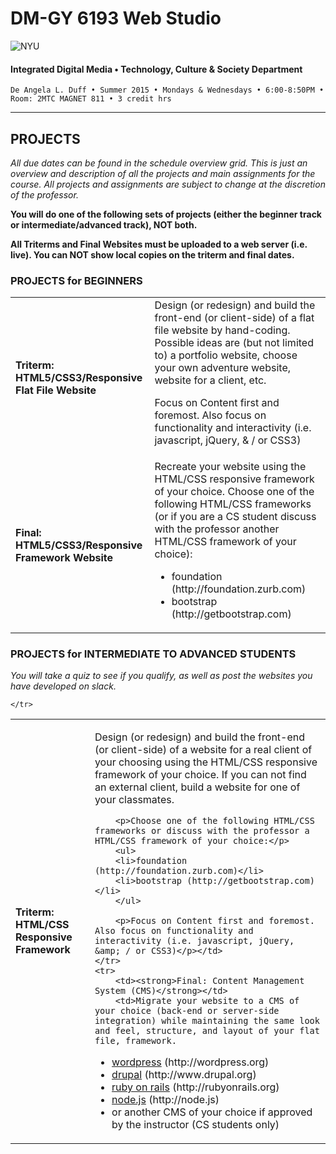 # DM-GY 6193 Web Studio

![NYU](http://ws2.polishedsolid.com/de/nyu_soe_logo.png)
#### Integrated Digital Media • Technology, Culture & Society Department

    De Angela L. Duff • Summer 2015 • Mondays & Wednesdays • 6:00-8:50PM • Room: 2MTC MAGNET 811 • 3 credit hrs

---

## PROJECTS

*All due dates can be found in the schedule overview grid. This is just an overview and description of all the projects and main assignments for the course. All projects and assignments are subject to change at the discretion of the professor.*

**You will do one of the following sets of projects (either the beginner track or intermediate/advanced track), NOT both.**

**All Triterms and Final Websites must be uploaded to a web server (i.e. live). You can NOT show local copies on the triterm and final dates.**

### PROJECTS for BEGINNERS

<table>
<tr>
    <td><strong>Triterm: HTML5/CSS3/Responsive Flat File Website</strong></td>  
    <td>Design (or redesign) and build the front-end (or client-side) of a flat file website by hand-coding. Possible ideas are (but not limited to) a portfolio website, choose your own adventure website, website for a client, etc.<p>Focus on Content first and foremost. Also focus on functionality and interactivity (i.e. javascript, jQuery, &amp; / or CSS3)</p></td>
</tr>
<tr>
    <td><strong>Final: HTML5/CSS3/Responsive Framework Website</strong></td> 
    <td>Recreate your website using the HTML/CSS responsive framework of your choice. Choose one of the following HTML/CSS frameworks (or if you are a CS student discuss with the professor another HTML/CSS framework of your choice):</p>
    <ul>
    <li>foundation (http://foundation.zurb.com)</li>
    <li>bootstrap (http://getbootstrap.com)</li>
    </ul>
    </td>
<tr>
</table>

### PROJECTS for INTERMEDIATE TO ADVANCED STUDENTS
*You will take a quiz to see if you qualify, as well as post the websites you have developed on slack.*
<table>
<tr>
        <td><strong>Triterm: HTML/CSS Responsive Framework</strong></td>
        <td><p>Design (or redesign) and build the front-end (or client-side) of a website for a real client of your choosing using the HTML/CSS responsive framework of your choice. If you can not find an external client, build a website for one of your classmates.</p>

        <p>Choose one of the following HTML/CSS frameworks or discuss with the professor a HTML/CSS framework of your choice:</p>
        <ul>
        <li>foundation (http://foundation.zurb.com)</li>
        <li>bootstrap (http://getbootstrap.com)</li>
        </ul>

        <p>Focus on Content first and foremost. Also focus on functionality and interactivity (i.e. javascript, jQuery, &amp; / or CSS3)</p></td>
    </tr>
    <tr>
        <td><strong>Final: Content Management System (CMS)</strong></td>
        <td>Migrate your website to a CMS of your choice (back-end or server-side integration) while maintaining the same look and feel, structure, and layout of your flat file, framework.
<ul>
<li><a href="resources/intermediate_advanced/dm6193_wordpress_resources.md">wordpress</a> (http://wordpress.org)</li>
<li><a href="resources/intermediate_advanced/dm6193_drupal_resources.md">drupal</a> (http://www.drupal.org)</li>
<li><a href="resources/intermediate_advanced/dm6193_ruby_on_rails_resources.md">ruby on rails</a> (http://rubyonrails.org)</li>
<li><a href="resources/intermediate_advanced/dm6193_nodejs_resources.md">node.js</a> (http://node.js)
<li>or another CMS of your choice if approved by the instructor (CS students only)</li>
</ul></td>

    </tr>
</table>








